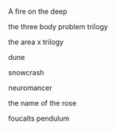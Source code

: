 A fire on the deep

the three body problem trilogy

the area x trilogy

dune

snowcrash

neuromancer

the name of the rose

foucalts pendulum